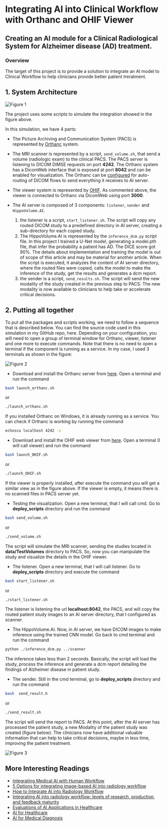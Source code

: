 # Integrating AI into Clinical Workflow with Orthanc and OHIF Viewer #

## Creating an AI module for a Clinical Radiological System for Alzheimer disease (AD) treatment.

### Overview

The target of this project is to provide a solution to integrate an AI model to Clinical Workflow to help clinicians provide better patient treratment. 

## 1. System Architecture

![Figure 1](src/images/integration.png)


The project uses some scripts to simulate the integration showed in the figure above. 

In this simulation, we have 4 parts:

- The Picture Archiving and Communication System (PACS) is represented by [Orthanc](https://medium.com/r/?url=http%3A%2F%2Forthanc-server.com%2F) system.
- The MRI scanner is represented by a script, `send_volume.sh`, that send a volume (radiologic exam) to the clinical PACS. The PACS server is listening to DICOM DIMSE requests on port **4242**. The Orthanc system has a DicomWeb interface that is exposed at port **8042** and can be enabled for visualization. The Orthanc can be [configured](https://medium.com/r/?url=https%3A%2F%2Fbook.orthanc-server.com%2Fusers%2Flua.html) for auto-routing of DICOM flows to send everything it receives to AI server.
- The viewer system is represented by [OHIF](https://medium.com/r/?url=http%3A%2F%2Fohif.org%2F). As commented above, the viewer is connected to Orthanc via DicomWeb using port **3000**.
- The AI server is composed of 3 components: `listener`, `sender` and `HippoVolume.AI`.

    1. the listener is a script, `start_listener.sh`. The script will copy any routed DICOM study to a predefined directory in AI server, creating a sub-directory for each copied study.
    2. The HippoVolume.AI is represented by the `inference_dcm.py` script file. In this project I trained a U-Net model, generating a model.pth file, that infer the probability a patient has AD. The DICE score got 90%. The details about implementation and training the model is out of scope of this article and may be material for another article. When the script is executed, it analyzes the content of AI server directory, where the routed files were copied, calls the model to make the inference of the study, get the results and generates a dcm report.
    3. the sender is a script, `send_results.sh`. The script will send the new modality of the study created in the previous step to PACS. The new modality is now available to clinicians to help take or accelerate critical decisions.

## 2. Putting all together

To put all the packages and scripts working, we need to follow a sequence that is described below. You can find the source code used in this simulation in my GitHub repo, here.
Depending on your configuration, you will need to open a group of terminal window for Orthanc, viewer, listener and one more to execute commands. Note that there is no need to open a terminal if the component is running as a service. In my case, I used 3 terminals as shown in the figure:

![Figure 2](src/images/Viewer_initialized_with_success.png)

- Download and install the Orthanc server from [here](https://medium.com/r/?url=https%3A%2F%2Fwww.orthanc-server.com%2Fdownload.php). Open a terminal and run the command

```sh
bash launch_orthanc.sh
```

or

```sh
./launch_orthanc.sh
```

If you installed Orthanc on Windows, it is already running as a service. You can check if Orthanc is working by running the command

```sh
echoscu localhost 4242 -v
```

- Download and install the OHIF web viewer from [here](https://medium.com/r/?url=https%3A%2F%2Fdocs.ohif.org%2Fdevelopment%2Fgetting-started.html). Open a terminal (I will call viewer) and run the command 

```sh
bash launch_OHIF.sh
```

or

```sh
./launch_OHIF.sh
```

If the viewer is properly installed, after execute the command you will get a similar view as in the figure above. If the viewer is empty, it means there is no scanned files in PACS server yet.

- Testing the visualization. Open a new terminal, that I will call cmd. Go to **deploy_scripts** directory and run the command

```sh
bash send_volume.sh
```

or

```sh
./send_volume.sh
```

The script will simulate the MRI scanner, sending the studies located in **data/TestVolumes** directory to PACS. So, now you can manipulate the study and visualize the details in the OHIF viewer.

- The listener. Open a new terminal, that I will call listener. Go to **deploy_scripts** directory and execute the command

```sh
bash start_listener.sh
```

or

```sh
./start_listener.sh
```

The listener is listening the url **localhost:8042**, the PACS, and will copy the routed patient study images to an AI server directory, that I configured as scanner.

- The HippoVolume.AI. Now, in AI server, we have DICOM images to make inference using the trained CNN model. Go back to cmd terminal and run the command

```python
python ./inference_dcm.py ../scanner
```

The inference takes less than 2 seconds. Basically, the script will load the study, process the inference and generate a dcm report detailing the findings of Alzheimer disease in patient study.

- The sender. Still in the cmd terminal, go to **deploy_scripts** directory and run the command

```sh
bash  send_result.h
```

or

```sh
./send_result.sh
```

The script will send the report to PACS.
At this point, after the AI server has processed the patient study, a new Modality of the patient study was created (figure below). The clinicians now have additional valuable information that can help to take critical decisions, maybe in less time, improving the patient treatment.

![Figure 3](src/images/study_more.png)

## More Interesting Readings

- [Integrating Medical AI with Human Workflow](https://medium.com/datadriveninvestor/integrating-medical-ai-with-human-workflow-994d85e8b63f)
- [5 Options for integrating image-based AI into radiology workflow](https://medium.com/r/?url=https%3A%2F%2Fwww.quantib.com%2Fblog%2F5-options-for-integrating-image-based-ai-into-your-radiology-workflow)
- [How to Integrate AI into Radiology Workflow](https://medium.com/r/?url=https%3A%2F%2Fhealthmanagement.org%2Fc%2Fhospital%2Fissuearticle%2Fhow-to-integrate-ai-into-radiology-workflow)
- [Integrating AI into radiology workflow: levels of research, production, and feedback maturity](https://medium.com/r/?url=https%3A%2F%2Fwww.spiedigitallibrary.org%2Fjournals%2Fjournal-of-medical-imaging%2Fvolume-7%2Fissue-01%2F016502%2FIntegrating-AI-into-radiology-workflow--levels-of-research-production%2F10.1117%2F1.JMI.7.1.016502.full%3FSSO%3D1)
- [Evaluations of AI Applications in Healthcare](https://medium.com/r/?url=https%3A%2F%2Fwww.coursera.org%2Flearn%2Fevaluations-ai-applications-healthcare%2Fhome%2Fwelcome)
- [AI for Healthcare](https://medium.com/r/?url=https%3A%2F%2Fwww.udacity.com%2Fcourse%2Fai-for-healthcare-nanodegree--nd320)
- [AI for Medical Diagnosis](https://medium.com/r/?url=https%3A%2F%2Fwww.coursera.org%2Flearn%2Fai-for-medical-diagnosis)